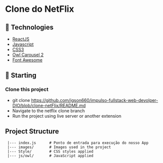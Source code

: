 # **Clone do NetFlix**


## :rocket: Technologies

- [ReactJS](https://pt-br.reactjs.org/)
- [Javascript](https://developer.mozilla.org/pt-BR/docs/Web/JavaScript)
- [CSS3](https://www.w3schools.com/css/)
- [Owl Carousel 2](https://owlcarousel2.github.io/OwlCarousel2/)
- [Font Awesome](https://fontawesome.com/start)


## :checkered_flag: Starting

### Clone this project
- git clone https://github.com/igson660/impulso-fullstack-web-devolper-DIO/blob/clone-netFlix/README.md
- Navigate to the netflix clone branch
- Run the project using live server or another extension


## Project Structure

```
 |--- index.js      # Ponto de entrada para execução do nosso App
 |--- images/       # Images used in the project
 |--- Style/        # CSS styles applied
 |--- js/owl/       # JavaScript applied
```